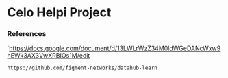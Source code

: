 # Celo Helpi Project
### References
`https://docs.google.com/document/d/13LWLrWzZ34M0ldWGeDANcWxw9nEWk3AX3VwXRBIOs1M/edit



`https://github.com/figment-networks/datahub-learn
`
<!--stackedit_data:
eyJoaXN0b3J5IjpbLTMwNzk5NTEzNiwtNTYyMTM2MzFdfQ==
-->